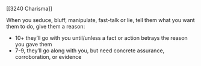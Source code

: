 [[3240 Charisma]]

When you seduce, bluff, manipulate, fast-talk or lie, tell them what you want them to do, give them a reason:
- 10+ they’ll go with you until/unless a fact or action betrays the reason you gave them
- 7-9, they’ll go along with you, but need concrete assurance, corroboration, or evidence